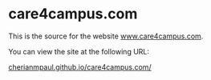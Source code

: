 # care4campus.com
This is the source for the website www.care4campus.com.

You can view the site at the following URL:

[cherianmpaul.github.io/care4campus.com/](https://cherianmpaul.github.io/care4campus.com/)

